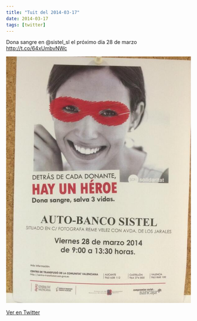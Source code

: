 ```yaml
---
title: "Tuit del 2014-03-17"
date: 2014-03-17
tags: [twitter]
---
```


Dona sangre en @sistel_sl el próximo día 28 de marzo http://t.co/64xUmbvNWc

![Imagen](/assets/images/445612280999579649-Bi8iAitIgAA-vn1.jpg)

[Ver en Twitter](https://twitter.com/i/web/status/445612280999579649)
